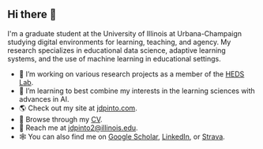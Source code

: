 ## Hi there 👋

I'm a graduate student at the University of Illinois at Urbana-Champaign studying digital environments for learning, teaching, and agency. My research specializes in educational data science, adaptive learning systems, and the use of machine learning in educational settings.

- 🔭 I’m working on various research projects as a member of the [HEDS Lab](https://github.com/heds-lab).
- 🌱 I’m learning to best combine my interests in the learning sciences with advances in AI.
- 🌎 Check out my site at [jdpinto.com](https://jdpinto.com).
- 📜 Browse through my [CV](https://github.com/juandpinto/Awesome-CV/blob/master/results/cv.pdf).
- 💬 Reach me at <jdpinto2@illinois.edu>.
- 🕸️ You can also find me on [Google Scholar](https://scholar.google.com/citations?user=dzeXpP8AAAAJ), [LinkedIn](https://linkedin.com/in/juandpinto), or [Strava](https://www.strava.com/athletes/2609385).
